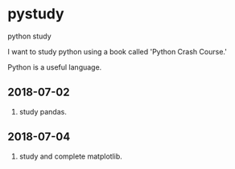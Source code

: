 # pystudy
python study

I want to study python using a book called 'Python Crash Course.' 


Python is a useful language.


## 2018-07-02
1. study pandas.

## 2018-07-04
1. study and complete matplotlib.

